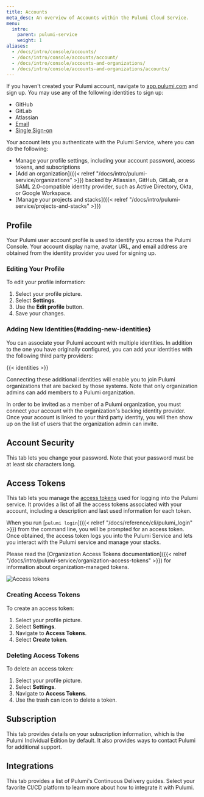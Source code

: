 ```yaml
---
title: Accounts
meta_desc: An overview of Accounts within the Pulumi Cloud Service.
menu:
  intro:
    parent: pulumi-service
    weight: 1
aliases:
  - /docs/intro/console/accounts/
  - /docs/intro/console/accounts/account/
  - /docs/intro/console/accounts-and-organizations/
  - /docs/intro/console/accounts-and-organizations/accounts/
---
```


If you haven't created your Pulumi account, navigate to [app.pulumi.com](https://app.pulumi.com) and sign
up. You may use any of the following identities to sign up:

* GitHub
* GitLab
* Atlassian
* [Email](https://app.pulumi.com/signin/email)
* [Single Sign-on](https://app.pulumi.com/signin/sso)

Your account lets you authenticate with the Pulumi Service, where you can do the
following:

* Manage your profile settings, including your account password, access tokens, and subscriptions
* [Add an organization]({{< relref "/docs/intro/pulumi-service/organizations" >}}) backed by Atlassian, GitHub, GitLab, or a SAML
  2.0-compatible identity provider, such as Active Directory, Okta, or Google Workspace.
* [Manage your projects and stacks]({{< relref "/docs/intro/pulumi-service/projects-and-stacks" >}})

## Profile

Your Pulumi user account profile is used to identify you across the Pulumi
Console. Your account display name, avatar URL, and email address are
obtained from the identity provider you used for signing up.

### Editing Your Profile

To edit your profile information:

1. Select your profile picture.
1. Select **Settings**.
1. Use the **Edit profile** button.
1. Save your changes.

### Adding New Identities{#adding-new-identities}

You can associate your Pulumi account with multiple identities. In addition to the one you have originally configured, you can add your identities with the following third party providers:

{{< identities >}}

Connecting these additional identities will enable
you to join Pulumi organizations that are backed by those systems. Note that only
organization admins can add members to a Pulumi organization.

In order to be invited as a member of a Pulumi organization, you must connect
your account with the organization's backing identity provider. Once your
account is linked to your third party identity, you will then show up on the
list of users that the organization admin can invite.

## Account Security

This tab lets you change your password. Note that your password must be at least six characters long.

## Access Tokens

This tab lets you manage the [access tokens](https://en.wikipedia.org/wiki/Access_token) used for logging into the Pulumi service. It provides a list of all the access tokens associated with your account, including a description and last used information for each token.

When you run [`pulumi login`]({{< relref "/docs/reference/cli/pulumi_login" >}}) from the command line, you will be prompted for an access token. Once obtained, the access token logs you into the Pulumi Service and lets you interact with the Pulumi service and manage your stacks.

Please read the [Organization Access Tokens documentation]({{< relref "/docs/intro/pulumi-service/organization-access-tokens" >}}) for information about organization-managed tokens.

![Access tokens](/images/docs/reference/service/access-tokens.png)

### Creating Access Tokens

To create an access token:

1. Select your profile picture.
1. Select **Settings**.
1. Navigate to **Access Tokens**.
1. Select **Create token**.

### Deleting Access Tokens

To delete an access token:

1. Select your profile picture.
1. Select **Settings**.
1. Navigate to **Access Tokens**.
1. Use the trash can icon to delete a token.

## Subscription

This tab provides details on your subscription information, which is the Pulumi Individual Edition by default. It also provides ways to contact Pulumi for additional support.

## Integrations

This tab provides a list of Pulumi's Continuous Delivery guides. Select your favorite CI/CD platform to learn more about how to integrate it with Pulumi.
